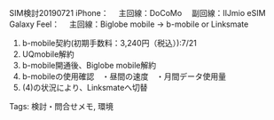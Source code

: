 SIM検討20190721 iPhone： 　主回線：DoCoMo 　副回線：IIJmio eSIM  
Galaxy Feel： 　主回線：Biglobe mobile → b-mobile or Linksmate  

1. b-mobile契約(初期手数料：3,240円（税込）):7/21
2. UQmobile解約
3. b-mobile開通後、Biglobe mobile解約
4. b-mobileの使用確認　・昼間の速度　・月間データ使用量
5. (4)の状況により、Linksmateへ切替

Tags: 検討・問合せメモ, 環境